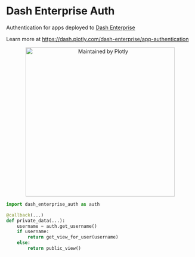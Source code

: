 # Dash Enterprise Auth

Authentication for apps deployed to [Dash Enterprise](https://plotly.com/dash)

Learn more at https://dash.plotly.com/dash-enterprise/app-authentication

<div align="center">
  <a href="https://dash.plotly.com/project-maintenance">
    <img src="https://dash.plotly.com/assets/images/maintained-by-plotly.png" width="400px" alt="Maintained by Plotly">
  </a>
</div>

```py
import dash_enterprise_auth as auth

@callback(...)
def private_data(...):
    username = auth.get_username()
    if username:
        return get_view_for_user(username)
    else:
        return public_view()
```
